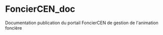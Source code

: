 # FoncierCEN_doc
Documentation publication du portail FoncierCEN de gestion de l'animation foncière
